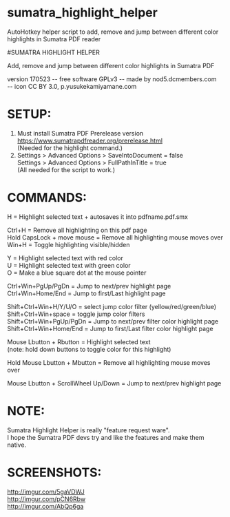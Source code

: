 # sumatra_highlight_helper
AutoHotkey helper script to add, remove and jump between different color highlights in Sumatra PDF reader

#SUMATRA HIGHLIGHT HELPER

Add, remove and jump between different color highlights in Sumatra PDF  
  
version 170523 -- free software GPLv3 -- made by nod5.dcmembers.com  
-- icon CC BY 3.0, p.yusukekamiyamane.com  
  
# SETUP:
1. Must install Sumatra PDF Prerelease version   
   https://www.sumatrapdfreader.org/prerelease.html  
   (Needed for the highlight command.)  
2. Settings > Advanced Options > SaveIntoDocument = false   
   Settings > Advanced Options > FullPathInTitle = true   
   (All needed for the script to work.)  

# COMMANDS:  
H = Highlight selected text + autosaves it into pdfname.pdf.smx  
  
Ctrl+H = Remove all highlighting on this pdf page  
Hold CapsLock + move mouse = Remove all highlighting mouse moves over  
Win+H = Toggle highlighting visible/hidden  
  
Y = Highlight selected text with red color  
U = Highlight selected text with green color  
O = Make a blue square dot at the mouse pointer  
  
Ctrl+Win+PgUp/PgDn = Jump to next/prev highlight page  
Ctrl+Win+Home/End = Jump to first/Last highlight page  
  
Shift+Ctrl+Win+H/Y/U/O = select jump color filter (yellow/red/green/blue)  
Shift+Ctrl+Win+space = toggle jump color filters  
Shift+Ctrl+Win+PgUp/PgDn = Jump to next/prev filter color highlight page  
Shift+Ctrl+Win+Home/End = Jump to first/Last filter color highlight page  
  
Mouse Lbutton + Rbutton = Highlight selected text  
(note: hold down buttons to toggle color for this highlight)  
  
Hold Mouse Lbutton + Mbutton = Remove all highlighting mouse moves over  
  
Mouse Lbutton + ScrollWheel Up/Down = Jump to next/prev highlight page  
  
# NOTE:  
Sumatra Highlight Helper is really "feature request ware".   
I hope the Sumatra PDF devs try and like the features and make them native.  

# SCREENSHOTS:
http://imgur.com/5gaVDWJ  
http://imgur.com/pCN6Rbw  
http://imgur.com/AbQp6ga  

